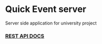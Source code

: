 # Quick Event server

Server side application for university project 

### [REST API DOCS](https://github.com/Deligrim/quick_event_server/blob/main/API_DOCS.md)